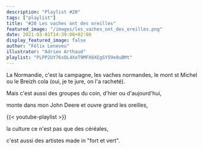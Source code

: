 ```yaml
---
description: "Playlist #20"
tags: ["playlist"]
title: "#20 Les vaches ont des oreilles"
featured_image: "/images/les_vaches_ont_des_oreilles.png"
date: 2021-03-01T14:39:08+02:00
display_featured_image: false
author: "Félix Leneveu" 
illustrator: "Adrien Arthaud"
playlist: "PLPP2UY76sOL4XoT9MFX6XEgSY59e0uBMt"
---
```

La Normandie, c'est la campagne, les vaches normandes, le mont st Michel ou le Breizh cola (oui, je te jure, on l'a racheté).

Mais c'est aussi des groupes du coin, d'hier ou d'aujourd'hui, 

monte dans mon John Deere et ouvre grand les oreilles, 

{{< youtube-playlist >}}

la culture ce n'est pas que des céréales, 

c'est aussi des artistes made in "fort et vert".
